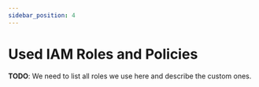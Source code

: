 ```yaml
---
sidebar_position: 4
---
```


# Used IAM Roles and Policies
**TODO**: We need to list all roles we use here and describe the custom ones.